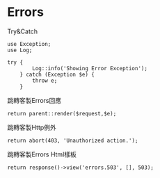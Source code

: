 # Errors

Try&Catch

```
use Exception;
use Log;

try {
        Log::info('Showing Error Exception');
    } catch (Exception $e) {
        throw e;
    }
```

跳轉客製Errors回應

```
return parent::render($request,$e);
```

跳轉客製Http例外

```
return abort(403, 'Unauthorized action.');
```

跳轉客製Errors Html樣板

```
return response()->view('errors.503', [], 503);
```



